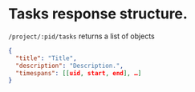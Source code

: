 # Tasks response structure.
`/project/:pid/tasks` returns a list of objects
```json
{
  "title": "Title",
  "description": "Description.",
  "timespans": [[uid, start, end], …]
}
```
